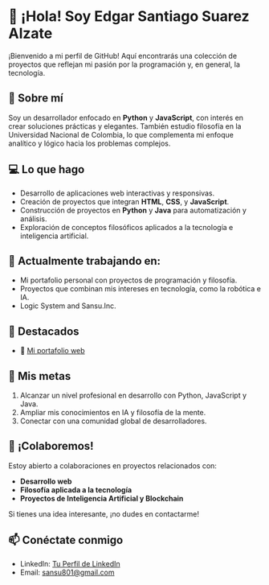 # 👋 ¡Hola! Soy Edgar Santiago Suarez Alzate

¡Bienvenido a mi perfil de GitHub! Aquí encontrarás una colección de proyectos que reflejan mi pasión por la programación y, en general, la tecnología.

## 🚀 Sobre mí

Soy un desarrollador enfocado en **Python** y **JavaScript**, con interés en crear soluciones prácticas y elegantes. También estudio filosofía en la Universidad Nacional de Colombia, lo que complementa mi enfoque analítico y lógico hacia los problemas complejos.

## 💻 Lo que hago

- Desarrollo de aplicaciones web interactivas y responsivas.
- Creación de proyectos que integran **HTML**, **CSS**, y **JavaScript**.
- Construcción de proyectos en **Python** y **Java** para automatización y análisis.
- Exploración de conceptos filosóficos aplicados a la tecnología e inteligencia artificial.

## 🌱 Actualmente trabajando en:

- Mi portafolio personal con proyectos de programación y filosofía.
- Proyectos que combinan mis intereses en tecnología, como la robótica e IA.
- Logic System and Sansu.Inc.

## 📌 Destacados

- 🔗 [Mi portafolio web](https://sansu-portfolio.vercel.app/)

## 🎯 Mis metas

1. Alcanzar un nivel profesional en desarrollo con Python, JavaScript y Java.
2. Ampliar mis conocimientos en IA y filosofía de la mente.
3. Conectar con una comunidad global de desarrolladores.

## 🤝 ¡Colaboremos!

Estoy abierto a colaboraciones en proyectos relacionados con:

- **Desarrollo web**
- **Filosofía aplicada a la tecnología**
- **Proyectos de Inteligencia Artificial y Blockchain**

Si tienes una idea interesante, ¡no dudes en contactarme!

## 📫 Conéctate conmigo

- LinkedIn: [Tu Perfil de LinkedIn](https://www.linkedin.com/in/santiago-suarez-572379210/)
- Email: [sansu801@gmail.com](mailto:sansu801@gmail.com)
